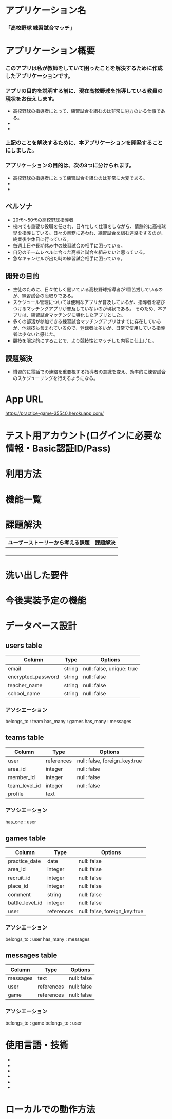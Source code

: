 # アプリケーション名
### 「高校野球 練習試合マッチ」

# アプリケーション概要
### このアプリは私が教師をしていて困ったことを解決するために作成したアプリケーションです。
### アプリの目的を説明する前に、現在高校野球を指導している教員の現状をお伝えします。

- 高校野球の指導者にとって、練習試合を組むのは非常に労力のいる仕事である。
- 
- 

### 上記のことを解決するために、本アプリケーションを開発することにしました。
### アプリケーションの目的は、次の3つに分けられます。

- 高校野球の指導者にとって練習試合を組むのは非常に大変である。
- 
- 

### 

###

###

## ペルソナ
- 20代〜50代の高校野球指導者
- 校内でも重要な役職を任され、日々忙しく仕事をしながら、情熱的に高校球児を指導している。日々の業務に追われ、練習試合を組む連絡をするのが、終業後や休日に行っている。
- 毎週土日や長期休み中の練習試合の相手に困っている。
- 自分のチームレベルに合った高校と試合を組みたいと思っている。
- 急なキャンセルが出た時の練習試合相手に困っている。

## 開発の目的
- 生徒のために、日々忙しく働いている高校野球指導者が1番苦労しているのが、練習試合の段取りである。
- スケジュール管理については便利なアプリが普及しているが、指導者を結びつけるマッチングアプリが普及していないのが現状である。
 そのため、本アプリは、練習試合マッチングに特化したアプリとした。
- 多くの部活が参加できる練習試合マッチングアプリはすでに存在しているが、他競技も含まれているので、登録者は多いが、日常で使用している指導者は少ないと感じた。
- 競技を限定的にすることで、より競技性とマッチした内容に仕上げた。

## 課題解決
- 慣習的に電話での連絡を重要視する指導者の意識を変え、効率的に練習試合のスケジューリングを行えるようになる。

# App URL
https://practice-game-35540.herokuapp.com/

# テスト用アカウント(ログインに必要な情報・Basic認証ID/Pass)


# 利用方法


# 機能一覧


# 課題解決
| ユーザーストーリーから考える課題 | 課題解決 |
|--------------------|----------|
|               |    |
|  |    |
|        |    |
|         |    |

# 洗い出した要件


# 今後実装予定の機能


# データベース設計
## users table

| Column             | Type     | Options                   |
|--------------------|----------|---------------------------|
| email              | string   | null: false, unique: true |
| encrypted_password | string   | null: false               |
| teacher_name       | string   | null: false               |
| school_name        | string   | null: false               |

### アソシエーション
belongs_to : team
has_many : games
has_many : messages


## teams table

| Column        | Type       | Options                       |
|---------------|------------|-------------------------------|
| user          | references | null: false, foreign_key:true |
| area_id       | integer    | null: false                   |
| member_id     | integer    | null: false                   |
| team_level_id | integer    | null: false                   |
| profile       | text       |                               |

### アソシエーション
has_one : user

## games table

| Column          | Type       | Options                       |
|-----------------|------------|-------------------------------|
| practice_date   | date       | null: false                   |
| area_id         | integer    | null: false                   |
| recruit_id      | integer    | null: false                   |
| place_id        | integer    | null: false                   |
| comment         | string     | null: false                   |
| battle_level_id | integer    | null: false                   |
| user            | references | null: false, foreign_key:true |

### アソシエーション
belongs_to : user
has_many : messages

## messages table

| Column      | Type       | Options     |
|-------------|------------|-------------|
| messages    | text       | null: false |
| user        | references | null: false |
| game        | references | null: false |

### アソシエーション
belongs_to : game
belongs_to : user

# 使用言語・技術
- 
- 
- 
- 
- 
- 

# ローカルでの動作方法
